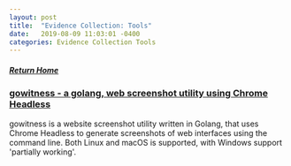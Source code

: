 ```yaml
---
layout: post
title:  "Evidence Collection: Tools"
date:   2019-08-09 11:03:01 -0400
categories: Evidence Collection Tools
---
```

##### [Return Home](https://thegetch.github.io/penetration/testing/resources/2020/07/24/Home/)

### [gowitness - a golang, web screenshot utility using Chrome Headless](https://github.com/sensepost/gowitness)

gowitness is a website screenshot utility written in Golang, that uses Chrome Headless to generate screenshots of web interfaces using the command line. Both Linux and macOS is supported, with Windows support 'partially working'.
